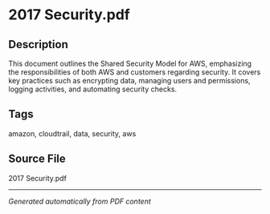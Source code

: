 # 2017 Security.pdf

## Description
This document outlines the Shared Security Model for AWS, emphasizing the responsibilities of both AWS and customers regarding security. It covers key practices such as encrypting data, managing users and permissions, logging activities, and automating security checks.
## Tags
amazon, cloudtrail, data, security, aws

## Source File
2017 Security.pdf

---
*Generated automatically from PDF content*
